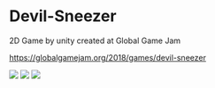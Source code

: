 # Devil-Sneezer
2D Game by unity created at Global Game Jam

https://globalgamejam.org/2018/games/devil-sneezer

<img src="https://ggj.s3.amazonaws.com/styles/feature_image__wide/games/screenshots/v1png_3.png?itok=b2q5uY6J&timestamp=1517080921" />
<img src="https://ggj.s3.amazonaws.com/styles/feature_image__wide/games/screenshots/v3.png?itok=sW125sCJ&timestamp=1517080921" />
<img src="https://ggj.s3.amazonaws.com/styles/feature_image__wide/games/screenshots/v4.png?itok=d8defC4x&timestamp=1517080921" />
